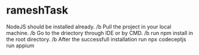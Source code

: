 # rameshTask
NodeJS should be installed already. /b
Pull the project in your local machine. /b
Go to the driectory through IDE or by CMD. /b
run npm install in the root directory. /b
After the successfull installation run npx codeceptjs run appium

